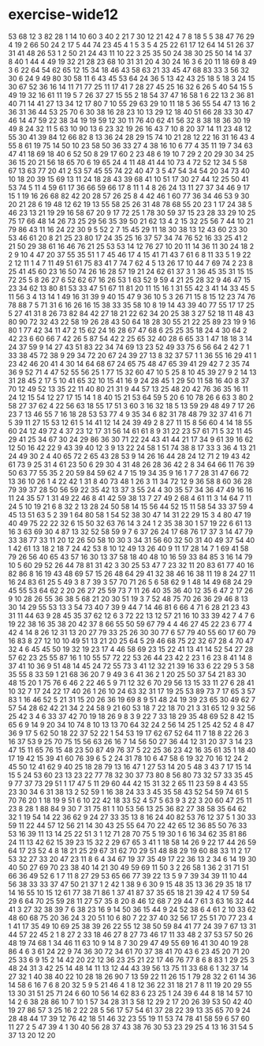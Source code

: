 # exercise-wide12
53
68
12
3
82
28
1
14
10
60
3
40
2
21
7
30
12
21
42
4
7
8
18
5
5
38
47
76
29
4
19
2
66
50
24
2
17
5
44
74
23
45
4
1
5
3
5
4
25
22
61
17
12
64
14
51
26
37
31
41
48
26
53
1
2
50
21
24
43
11
10
22
3
25
35
50
24
38
30
25
50
14
14
37
8
40
1
44
4
49
19
32
21
28
23
68
10
31
31
20
4
30
24
16
3
6
20
11
18
69
8
49
3
6
22
64
54
62
65
12
15
34
18
46
43
58
63
21
33
45
47
68
83
33
3
56
32
30
6
24
9
49
80
30
58
11
6
43
45
53
64
24
36
5
13
42
43
25
18
5
18
3
24
15
30
67
52
36
16
14
11
71
77
25
11
17
41
7
28
27
45
25
16
32
6
26
5
40
54
15
5
49
19
32
16
61
11
19
5
7
26
37
27
15
55
2
18
54
37
47
16
58
1
6
22
13
2
36
81
40
71
14
41
27
13
34
12
17
80
7
10
55
29
63
29
10
11
18
5
36
55
54
47
13
16
2
36
31
36
44
53
25
70
6
30
38
16
28
23
10
13
29
12
18
40
51
66
28
33
30
47
46
14
47
59
22
38
34
19
19
59
12
30
11
76
40
62
41
56
32
8
38
18
36
30
19
49
8
24
32
11
5
63
10
90
13
6
23
32
19
26
16
43
7
10
8
20
37
14
11
23
48
12
55
30
41
39
84
12
66
82
8
13
36
24
28
29
15
74
10
21
28
12
22
16
31
16
43
4
55
8
61
19
75
14
50
10
23
58
50
36
33
27
4
38
16
10
6
77
4
35
11
19
7
34
63
47
41
18
69
18
40
6
52
50
8
29
17
60
2
23
48
6
19
10
7
29
2
20
29
30
34
25
36
15
20
21
56
18
65
70
6
19
65
24
4
11
48
41
44
10
73
4
72
52
12
34
5
58
67
13
63
77
20
41
2
53
57
45
55
74
22
40
47
3
5
47
54
34
54
20
34
73
40
10
18
20
39
15
69
13
11
24
18
28
43
39
68
41
10
51
17
30
27
44
12
25
50
41
53
74
5
11
4
59
61
17
36
66
59
66
17
8
11
1
4
8
26
24
13
11
27
37
34
46
9
17
15
1
19
16
26
68
82
42
20
28
57
26
25
8
4
42
46
1
60
77
36
34
46
53
9
30
20
21
28
6
19
48
12
62
19
13
55
58
25
26
31
48
78
68
55
20
23
1
17
24
38
5
46
23
13
21
19
29
16
58
67
20
9
17
72
25
1
78
30
59
37
15
23
28
33
29
10
25
75
17
66
48
14
26
73
25
29
56
35
39
50
21
62
13
4
2
15
32
25
56
7
44
10
21
79
86
43
11
16
24
22
30
9
5
52
2
7
15
45
29
11
18
30
38
13
12
43
60
23
30
53
46
61
20
8
21
25
23
80
17
24
35
25
16
37
57
34
74
76
52
16
33
25
41
2
21
50
29
38
61
16
46
76
21
25
53
53
14
12
76
27
10
20
11
14
36
11
30
24
18
2
2
9
10
4
47
20
37
55
35
51
1
7
45
46
17
4
15
41
71
43
7
61
6
8
11
33
5
1
9
22
2
12
11
1
4
7
11
49
51
61
75
83
41
7
74
7
62
4
5
13
26
17
10
44
7
69
74
2
23
8
25
41
45
60
23
16
50
74
26
16
28
57
19
21
24
62
61
37
3
1
36
45
35
31
15
15
72
25
5
8
26
27
6
52
62
67
16
26
53
1
63
52
9
59
4
21
25
28
32
9
46
47
15
23
34
62
13
80
81
53
33
47
51
67
11
81
20
11
15
16
1
31
55
42
3
41
14
33
45
5
11
56
3
4
13
14
1
49
16
31
39
9
40
15
47
9
36
10
5
3
26
71
15
8
15
12
23
74
76
78
88
7
5
71
31
6
16
26
16
15
38
33
35
58
10
8
19
14
43
39
40
77
55
17
17
25
5
27
41
31
8
26
73
82
84
42
27
18
21
22
62
34
20
25
38
3
27
52
18
11
48
43
80
90
72
32
43
22
58
19
26
28
43
50
64
18
28
30
55
21
22
25
89
23
19
9
16
80
1
77
42
34
11
47
2
15
62
24
16
28
67
47
68
6
25
25
35
18
24
4
30
64
2
42
23
6
60
66
7
42
26
5
87
54
42
2
25
65
32
40
28
6
65
33
1
47
18
18
3
14
24
37
59
9
14
27
43
51
83
22
34
74
69
13
23
52
49
33
75
6
56
64
2
42
7
1
33
38
45
72
38
9
29
34
72
20
67
24
39
27
13
8
32
37
57
1
1
36
55
16
29
41
1
23
42
46
20
41
4
30
14
64
68
67
24
65
75
48
47
65
39
41
29
42
7
2
35
74
36
9
52
71
4
47
52
55
56
25
1
77
15
32
60
47
10
5
25
8
10
45
39
27
9
2
14
13
31
28
45
2
17
5
10
41
65
32
10
15
41
16
9
24
28
45
1
29
50
11
58
16
40
8
37
70
12
49
52
13
35
22
11
40
80
21
31
9
44
57
13
25
48
20
42
76
36
35
16
11
24
12
15
54
12
27
17
15
14
1
8
40
15
21
53
64
59
5
20
6
10
78
26
6
63
3
80
2
58
27
37
62
4
22
56
63
18
55
17
51
3
60
3
16
32
18
5
13
59
29
48
49
7
17
26
23
7
13
46
55
7
16
18
28
53
53
77
4
9
35
34
6
82
31
78
48
79
32
37
41
6
71
5
39
11
27
15
53
12
61
5
14
41
12
14
24
39
49
2
8
27
11
15
8
56
60
4
14
18
55
60
24
12
49
72
4
37
23
12
17
31
56
14
61
61
8
9
31
22
23
57
61
71
5
32
11
45
29
41
25
34
67
30
24
29
86
36
30
71
22
24
43
41
44
21
17
34
9
61
39
16
62
12
50
16
42
22
9
43
39
40
12
3
9
13
22
24
58
1
51
74
38
8
17
33
3
36
4
13
21
24
49
30
2
4
40
65
72
2
65
43
28
53
9
14
26
16
44
28
24
12
71
2
19
43
42
61
73
9
25
31
4
61
23
50
6
29
30
4
31
48
26
28
36
42
2
8
34
64
66
11
76
39
50
63
77
55
35
2
20
59
84
59
62
4
7
15
19
34
35
9
16
1
7
7
28
31
47
66
72
13
36
10
26
1
4
22
42
1
31
8
40
73
48
1
26
3
11
34
72
12
9
36
58
8
60
36
28
79
39
37
28
50
56
59
22
35
42
13
37
3
55
24
4
30
35
57
34
36
47
49
16
16
11
24
35
57
1
31
49
22
46
8
41
42
59
38
13
7
27
49
2
68
4
61
11
3
14
64
7
11
24
5
10
19
21
6
8
32
2
13
28
24
50
58
14
15
56
44
52
15
11
58
54
33
37
59
4
45
13
51
63
5
2
39
1
64
80
58
1
54
52
38
30
47
14
31
22
29
15
3
4
80
47
19
40
49
75
22
22
32
6
15
50
32
63
76
14
3
24
1
2
35
38
30
1
57
19
22
6
61
13
16
3
63
69
30
4
87
13
32
52
58
59
9
7
6
37
26
24
17
68
76
17
37
3
14
47
79
33
38
77
33
11
20
12
26
50
58
10
30
3
34
31
56
60
32
50
31
40
49
37
54
40
1
42
61
13
18
2
18
7
24
42
53
8
10
12
49
13
26
40
9
11
17
28
14
7
1
69
41
58
79
26
56
40
65
43
57
16
30
13
37
58
18
40
48
10
16
59
33
84
85
3
16
14
79
10
5
60
29
52
26
44
78
81
31
42
3
30
25
53
47
7
23
32
11
20
83
61
77
40
16
82
86
8
16
19
43
48
69
57
15
26
48
64
29
41
32
38
46
16
38
11
19
8
24
27
11
16
24
83
61
25
5
49
3
8
7
39
3
57
70
71
26
5
6
58
62
9
1
48
14
49
68
24
29
45
55
53
64
62
2
20
26
27
25
59
73
7
11
26
40
35
36
40
12
35
6
47
2
17
26
9
10
28
26
55
36
38
5
68
21
20
30
51
19
3
7
52
48
75
70
26
36
29
46
8
13
30
14
29
55
53
13
3
54
73
40
7
39
9
44
7
14
46
81
6
66
4
71
6
28
21
23
43
31
11
44
63
9
28
45
35
37
62
12
6
3
72
22
13
12
57
21
16
10
33
39
42
7
4
7
6
19
22
38
16
35
38
20
42
37
8
66
55
50
59
67
79
4
4
46
27
45
22
23
6
77
4
42
4
14
8
26
12
31
13
20
27
79
33
25
26
30
30
77
6
57
79
40
55
60
17
60
79
16
83
8
27
12
10
10
49
51
13
21
20
25
64
5
29
46
68
75
22
32
67
28
4
70
47
32
4
6
45
45
50
19
32
19
23
17
4
46
58
69
23
15
22
41
13
41
14
52
54
27
28
57
62
23
25
55
87
16
1
10
55
57
72
22
53
26
44
23
42
2
23
1
6
23
8
41
14
8
37
41
10
36
9
51
48
14
45
24
72
55
73
3
41
12
32
21
39
16
33
6
22
29
5
3
58
35
55
8
33
59
1
21
68
36
20
7
9
49
3
6
41
36
2
1
20
25
50
37
54
21
83
30
48
15
20
1
75
76
6
46
2
22
46
5
9
71
12
32
6
70
29
56
13
15
33
11
27
6
28
41
10
32
7
17
24
22
17
40
26
1
26
10
24
63
32
31
17
19
25
53
89
73
7
17
65
3
57
83
1
16
46
52
5
21
31
15
20
26
36
19
69
8
9
51
48
24
19
39
23
65
30
49
62
7
57
54
28
62
42
21
34
2
24
58
9
21
60
53
18
7
22
18
70
21
3
31
65
12
9
32
56
25
42
3
4
6
33
37
42
70
19
18
26
9
8
3
9
22
7
33
18
29
35
48
69
52
8
42
15
65
6
9
14
9
20
34
10
74
8
10
13
13
70
64
32
24
2
56
14
25
1
25
42
52
4
8
47
36
9
17
5
62
50
18
22
37
52
22
1
54
53
19
17
62
67
52
64
11
7
18
8
22
26
3
16
37
53
9
25
70
75
15
56
63
26
16
7
14
56
50
27
36
44
12
31
20
37
3
14
23
47
15
11
65
76
15
48
23
50
87
49
76
37
5
22
25
36
23
42
16
35
61
35
1
18
40
17
19
42
15
39
41
60
76
39
6
5
2
24
31
78
10
6
47
58
6
19
32
70
16
12
24
2
45
50
12
41
62
9
40
25
18
28
79
13
16
47
1
27
53
14
20
5
48
3
43
7
17
15
14
15
5
24
53
60
23
13
23
22
77
78
32
30
37
73
80
8
56
80
73
32
57
33
35
45
9
77
37
73
29
51
1
17
47
5
11
29
60
44
42
15
31
32
2
65
11
23
59
8
4
43
55
23
30
34
6
31
38
13
2
52
59
1
16
38
24
33
3
45
35
58
43
52
54
59
74
61
5
70
76
20
1
18
19
9
51
6
10
22
42
18
33
52
4
57
5
63
9
3
22
3
20
60
47
25
11
23
8
28
1
88
84
9
30
7
31
75
81
1
10
53
56
13
25
36
82
27
38
58
35
64
62
32
1
19
54
14
22
36
62
9
24
27
33
35
13
8
16
24
40
82
53
76
12
37
5
1
30
33
59
11
22
44
57
12
56
21
14
30
43
25
55
64
70
22
42
65
12
36
85
50
76
33
53
16
39
11
13
14
25
22
51
3
1
12
71
28
70
75
5
19
30
1
6
16
34
62
35
81
86
24
11
13
42
62
15
39
23
15
32
2
29
67
65
3
41
1
18
58
14
26
9
22
17
44
26
59
64
17
23
52
4
8
18
21
25
29
67
31
62
70
29
51
48
88
29
19
60
88
33
11
2
17
53
32
27
33
20
47
23
11
8
6
4
34
67
19
37
35
49
17
22
36
13
2
34
6
14
19
30
40
50
27
69
70
23
38
40
14
21
30
49
59
69
11
50
3
2
26
58
1
36
2
31
71
51
66
36
49
52
6
1
7
11
8
27
29
53
65
66
77
39
22
13
5
9
7
39
34
39
11
10
44
56
38
33
33
37
47
50
21
37
1
2
42
1
38
9
6
30
9
15
48
35
13
36
29
35
18
17
14
16
55
10
15
12
61
77
38
71
86
1
37
41
87
37
35
65
18
21
39
42
4
17
59
54
29
6
64
70
25
59
28
11
27
57
35
8
20
8
46
12
68
7
29
44
7
61
3
63
16
32
44
41
3
27
32
38
39
7
6
38
23
16
9
14
50
36
15
44
9
24
52
38
6
4
61
2
10
33
62
48
60
68
75
20
36
24
3
20
51
10
6
80
7
22
37
40
32
56
17
25
51
70
77
23
4
1
41
17
35
49
10
69
25
38
39
26
22
55
12
38
50
59
84
41
77
24
39
7
67
13
31
44
57
22
45
2
1
8
27
2
33
18
46
27
8
27
73
46
17
11
33
48
2
37
53
57
50
26
48
19
74
68
1
34
46
11
63
10
9
14
8
7
30
29
47
49
55
69
16
41
30
40
19
28
86
4
6
3
61
24
22
9
74
36
30
72
34
61
70
37
38
41
70
43
6
23
45
20
71
20
25
33
6
9
15
2
14
42
20
22
12
36
23
25
21
22
17
46
76
77
8
6
8
83
1
29
25
3
48
24
31
3
42
25
14
48
14
11
13
12
44
43
39
56
13
75
11
33
68
6
1
32
37
14
27
32
1
40
38
40
22
10
28
18
26
90
7
13
59
22
11
26
15
1
79
28
32
2
61
14
36
14
58
6
16
7
6
8
20
32
5
9
5
21
46
4
1
8
12
36
22
31
18
21
7
8
11
19
20
29
55
13
30
31
51
25
71
24
6
60
10
56
14
62
83
6
23
25
1
24
39
6
44
8
18
14
57
10
14
2
6
38
28
86
10
7
10
1
57
34
28
31
3
58
12
29
2
17
20
26
39
53
50
42
40
19
27
86
57
3
25
16
2
22
28
5
56
17
57
54
61
37
28
22
39
13
35
65
70
9
24
28
48
44
17
39
12
76
42
18
51
46
32
23
55
19
11
53
74
78
41
58
59
6
57
60
11
27
2
5
47
39
4
1
30
40
56
28
37
43
38
76
30
53
23
29
25
4
13
16
31
54
5
37
13
20
12
20
